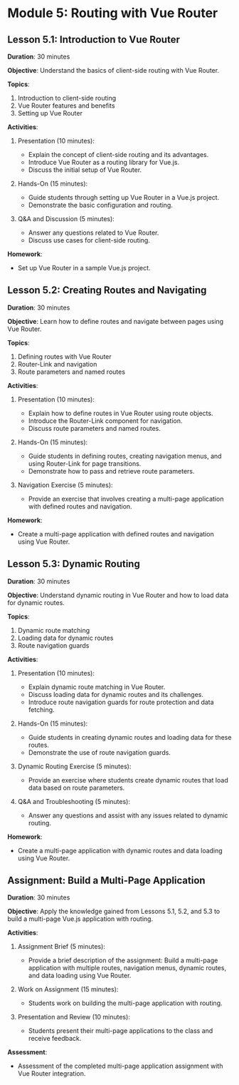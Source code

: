 # Module 5: Routing with Vue Router

## Lesson 5.1: Introduction to Vue Router

**Duration**: 30 minutes

**Objective**: Understand the basics of client-side routing with Vue Router.

**Topics**:

1. Introduction to client-side routing
2. Vue Router features and benefits
3. Setting up Vue Router

**Activities**:

1. Presentation (10 minutes):

   - Explain the concept of client-side routing and its advantages.
   - Introduce Vue Router as a routing library for Vue.js.
   - Discuss the initial setup of Vue Router.

2. Hands-On (15 minutes):

   - Guide students through setting up Vue Router in a Vue.js project.
   - Demonstrate the basic configuration and routing.

3. Q&A and Discussion (5 minutes):
   - Answer any questions related to Vue Router.
   - Discuss use cases for client-side routing.

**Homework**:

- Set up Vue Router in a sample Vue.js project.

## Lesson 5.2: Creating Routes and Navigating

**Duration**: 30 minutes

**Objective**: Learn how to define routes and navigate between pages using Vue Router.

**Topics**:

1. Defining routes with Vue Router
2. Router-Link and navigation
3. Route parameters and named routes

**Activities**:

1. Presentation (10 minutes):

   - Explain how to define routes in Vue Router using route objects.
   - Introduce the Router-Link component for navigation.
   - Discuss route parameters and named routes.

2. Hands-On (15 minutes):

   - Guide students in defining routes, creating navigation menus, and using Router-Link for page transitions.
   - Demonstrate how to pass and retrieve route parameters.

3. Navigation Exercise (5 minutes):
   - Provide an exercise that involves creating a multi-page application with defined routes and navigation.

**Homework**:

- Create a multi-page application with defined routes and navigation using Vue Router.

## Lesson 5.3: Dynamic Routing

**Duration**: 30 minutes

**Objective**: Understand dynamic routing in Vue Router and how to load data for dynamic routes.

**Topics**:

1. Dynamic route matching
2. Loading data for dynamic routes
3. Route navigation guards

**Activities**:

1. Presentation (10 minutes):

   - Explain dynamic route matching in Vue Router.
   - Discuss loading data for dynamic routes and its challenges.
   - Introduce route navigation guards for route protection and data fetching.

2. Hands-On (15 minutes):

   - Guide students in creating dynamic routes and loading data for these routes.
   - Demonstrate the use of route navigation guards.

3. Dynamic Routing Exercise (5 minutes):

   - Provide an exercise where students create dynamic routes that load data based on route parameters.

4. Q&A and Troubleshooting (5 minutes):
   - Answer any questions and assist with any issues related to dynamic routing.

**Homework**:

- Create a multi-page application with dynamic routes and data loading using Vue Router.

## Assignment: Build a Multi-Page Application

**Duration**: 30 minutes

**Objective**: Apply the knowledge gained from Lessons 5.1, 5.2, and 5.3 to build a multi-page Vue.js application with routing.

**Activities**:

1. Assignment Brief (5 minutes):

   - Provide a brief description of the assignment: Build a multi-page application with multiple routes, navigation menus, dynamic routes, and data loading using Vue Router.

2. Work on Assignment (15 minutes):

   - Students work on building the multi-page application with routing.

3. Presentation and Review (10 minutes):
   - Students present their multi-page applications to the class and receive feedback.

**Assessment**:

- Assessment of the completed multi-page application assignment with Vue Router integration.
